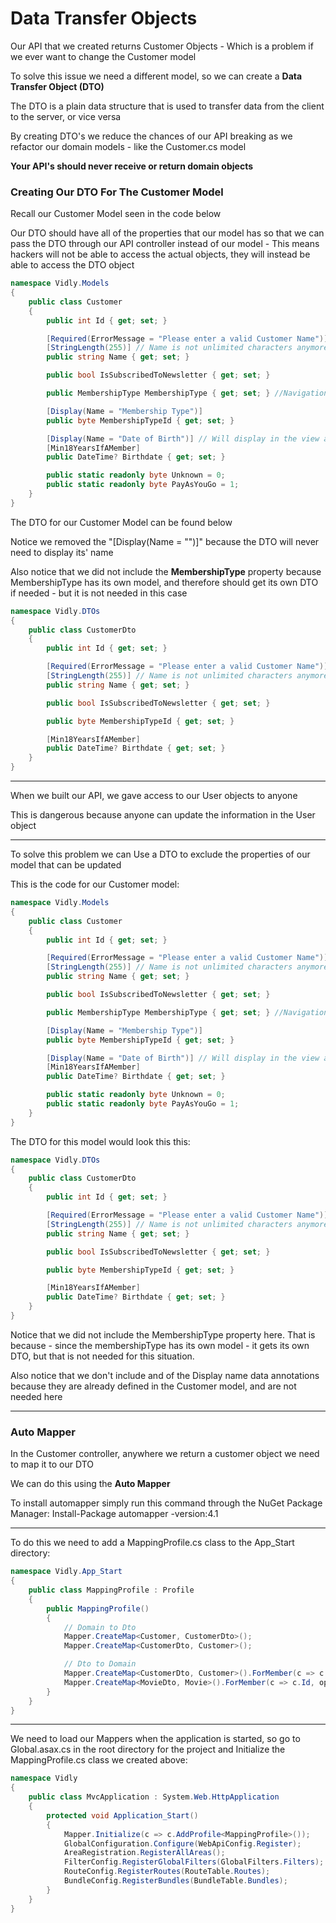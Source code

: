 # Data Transfer Objects

Our API that we created returns Customer Objects - Which is a problem if we ever want to change the Customer model

To solve this issue we need a different model, so we can create a **Data Transfer Object (DTO)** 

The DTO is a plain data structure that is used to transfer data from the client to the server, or vice versa

By creating DTO's we reduce the chances of our API breaking as we refactor our domain models - like the Customer.cs model

**Your API's should never receive or return domain objects**

### Creating Our DTO For The Customer Model

Recall our Customer Model seen in the code below

Our DTO should have all of the properties that our model has so that we can pass the DTO through our API controller instead of our model - This means hackers will not be able to access the actual objects, they will instead be able to access the DTO object

```cs
namespace Vidly.Models
{
    public class Customer
    {
        public int Id { get; set; }

        [Required(ErrorMessage = "Please enter a valid Customer Name")] // Name is not nullable anymore, it is now required
        [StringLength(255)] // Name is not unlimited characters anymore, it is 255
        public string Name { get; set; }

        public bool IsSubscribedToNewsletter { get; set; }

        public MembershipType MembershipType { get; set; } //Navigation Property

        [Display(Name = "Membership Type")]
        public byte MembershipTypeId { get; set; }

        [Display(Name = "Date of Birth")] // Will display in the view as "Date of Birth" instead of "Birthdate"
        [Min18YearsIfAMember]
        public DateTime? Birthdate { get; set; }

        public static readonly byte Unknown = 0;
        public static readonly byte PayAsYouGo = 1;
    }
}
```

The DTO for our Customer Model can be found below

Notice we removed the "[Display(Name = "")]" because the DTO will never need to display its' name

Also notice that we did not include the **MembershipType** property because MembershipType has its own model, and therefore should get its own DTO if needed - but it is not needed in this case

```cs
namespace Vidly.DTOs
{
    public class CustomerDto
    {
        public int Id { get; set; }

        [Required(ErrorMessage = "Please enter a valid Customer Name")] // Name is not nullable anymore, it is now required
        [StringLength(255)] // Name is not unlimited characters anymore, it is 255
        public string Name { get; set; }

        public bool IsSubscribedToNewsletter { get; set; }

        public byte MembershipTypeId { get; set; }

        [Min18YearsIfAMember]
        public DateTime? Birthdate { get; set; }
    }
}
```

***

When we built our API, we gave access to our User objects to anyone

This is dangerous because anyone can update the information in the User object

***

To solve this problem we can Use a DTO to exclude the properties of our model that can be updated

This is the code for our Customer model:

```cs
namespace Vidly.Models
{
    public class Customer
    {
        public int Id { get; set; }

        [Required(ErrorMessage = "Please enter a valid Customer Name")] // Name is not nullable anymore, it is now required
        [StringLength(255)] // Name is not unlimited characters anymore, it is 255
        public string Name { get; set; }

        public bool IsSubscribedToNewsletter { get; set; }

        public MembershipType MembershipType { get; set; } //Navigation Property

        [Display(Name = "Membership Type")]
        public byte MembershipTypeId { get; set; }

        [Display(Name = "Date of Birth")] // Will display in the view as "Date of Birth" instead of "Birthdate"
        [Min18YearsIfAMember]
        public DateTime? Birthdate { get; set; }

        public static readonly byte Unknown = 0;
        public static readonly byte PayAsYouGo = 1;
    }
}
```

The DTO for this model would look this this:

```cs
namespace Vidly.DTOs
{
    public class CustomerDto
    {
        public int Id { get; set; }

        [Required(ErrorMessage = "Please enter a valid Customer Name")] // Name is not nullable anymore, it is now required
        [StringLength(255)] // Name is not unlimited characters anymore, it is 255
        public string Name { get; set; }

        public bool IsSubscribedToNewsletter { get; set; }

        public byte MembershipTypeId { get; set; }

        [Min18YearsIfAMember]
        public DateTime? Birthdate { get; set; }
    }
}
```

Notice that we did not include the MembershipType property here. That is because - since the membershipType has its own model - it gets its own DTO, but that is not needed for this situation.

Also notice that we don't include and of the Display name data annotations because they are already defined in the Customer model, and are not needed here

***

### Auto Mapper

In the Customer controller, anywhere we return a customer object we need to map it to our DTO

We can do this using the **Auto Mapper**

To install automapper simply run this command through the NuGet Package Manager: Install-Package automapper -version:4.1

***

To do this we need to add a MappingProfile.cs class to the App_Start directory:

```cs
namespace Vidly.App_Start
{
    public class MappingProfile : Profile
    {
        public MappingProfile()
        {
            // Domain to Dto
            Mapper.CreateMap<Customer, CustomerDto>();
            Mapper.CreateMap<CustomerDto, Customer>();

            // Dto to Domain
            Mapper.CreateMap<CustomerDto, Customer>().ForMember(c => c.Id, opt => opt.Ignore());
            Mapper.CreateMap<MovieDto, Movie>().ForMember(c => c.Id, opt => opt.Ignore());
        }
    }
}
```

***

We need to load our Mappers when the application is started, so go to Global.asax.cs in the root directory for the project and Initialize the MappingProfile.cs class we created above:

```cs
namespace Vidly
{
    public class MvcApplication : System.Web.HttpApplication
    {
        protected void Application_Start()
        {
            Mapper.Initialize(c => c.AddProfile<MappingProfile>());
            GlobalConfiguration.Configure(WebApiConfig.Register);
            AreaRegistration.RegisterAllAreas();
            FilterConfig.RegisterGlobalFilters(GlobalFilters.Filters);
            RouteConfig.RegisterRoutes(RouteTable.Routes);
            BundleConfig.RegisterBundles(BundleTable.Bundles);
        }
    }
}
```
